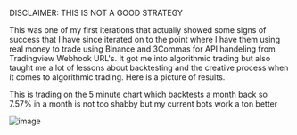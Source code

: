 DISCLAIMER: THIS IS NOT A GOOD STRATEGY

This was one of my first iterations that actually showed some signs of success that I have since iterated on to the point where I have them 
using real money to trade using Binance and 3Commas for API handeling from Tradingview Webhook URL's. It got me into algorithmic trading
but also taught me a lot of lessons about backtesting and the creative process when it comes to algorithmic trading. Here is a picture
of results.

This is trading on the 5 minute chart which backtests a month back so 7.57% in a month is not too shabby but my current bots work a ton better

![image](https://github.com/user-attachments/assets/3927570b-e8c6-4b65-b7b9-71761a74e760)
